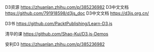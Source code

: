 D3资源
https://zhuanlan.zhihu.com/p/385236982
D3中文文档
https://github.com/791918598/d3js_doc
D3中文文档
https://d3js.org.cn/

D3书
https://github.com/PacktPublishing/Learn-D3.js

清华的课
https://github.com/Shao-Kui/D3.js-Demos

安利D3
https://zhuanlan.zhihu.com/p/385236982
